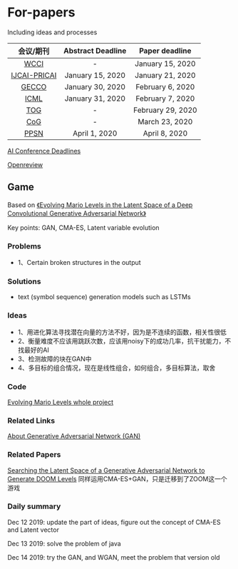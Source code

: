# For-papers

Including ideas and processes



|                          会议/期刊                           | Abstract Deadline |  Paper deadline   |
| :----------------------------------------------------------: | :---------------: | :---------------: |
|             [WCCI](https://wcci2020.org/calls/)              |         -         | January 15, 2020  |
| [IJCAI-PRICAI](https://www.ijcai20.org/call-for-papers.html) | January 15, 2020  | January 21, 2020  |
| [GECCO](https://gecco-2020.sigevo.org/index.html/Call+for+Papers) | January 30, 2020  | February 6, 2020  |
|                   [ICML](https://icml.cc/)                   | January 31, 2020  | February 7, 2020  |
|          [TOG](http://transactions.games/#special)           |         -         | February 29, 2020 |
|             [CoG](http://ieee-cog.org/2020/cfp)              |         -         |  March 23, 2020   |
|        [PPSN](https://ppsn2020.liacs.leidenuniv.nl/)         |   April 1, 2020   |   April 8, 2020   |

[AI Conference Deadlines](https://aideadlin.es/?sub=,ML,RO,CV,SP,NLP,DM)

[Openreview](https://openreview.net/)



## Game

Based on [《Evolving Mario Levels in the Latent Space of a Deep Convolutional Generative Adversarial Network》](https://arxiv.org/abs/1805.00728)

Key points: GAN, CMA-ES, Latent variable evolution

### Problems

* 1、Certain broken structures in the output

### Solutions

* text (symbol sequence) generation models such as LSTMs

### Ideas

* 1、用进化算法寻找潜在向量的方法不好，因为是不连续的函数，相关性很低
* 2、衡量难度不应该用跳跃次数，应该用noisy下的成功几率，抗干扰能力，不找最好的AI
* 3、检测故障的块在GAN中
* 4、多目标的组合情况，现在是线性组合，如何组合，多目标算法，取舍

### Code

[Evolving Mario Levels whole project](https://github.com/TheHedgeify/DagstuhlGAN)



### Related Links

[About Generative Adversarial Network (GAN)](https://github.com/yzy1996/Artificial-Intelligence/tree/master/Machine-Learning/GAN)



### Related Papers

[Searching the Latent Space of a Generative Adversarial Network to Generate DOOM Levels](https://ieeexplore.ieee.org/stamp/stamp.jsp?tp=&arnumber=8848011) 同样运用CMA-ES+GAN，只是迁移到了ZOOM这一个游戏



### Daily summary

Dec 12 2019: update the part of ideas, figure out the concept of CMA-ES and Latent vector

Dec 13 2019: solve the problem of java

Dec 14 2019: try the GAN, and WGAN, meet the problem that version old
